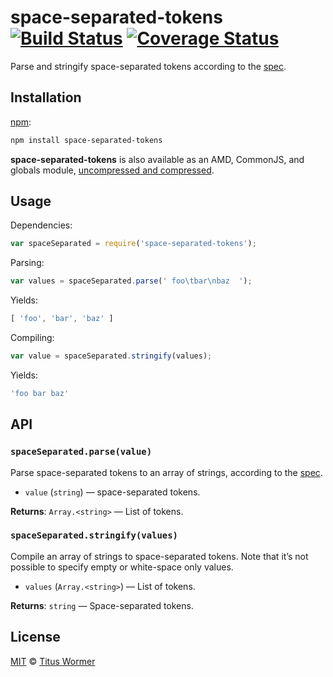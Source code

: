 # space-separated-tokens [![Build Status][build-badge]][build-page] [![Coverage Status][coverage-badge]][coverage-page]

Parse and stringify space-separated tokens according to the [spec][].

## Installation

[npm][]:

```bash
npm install space-separated-tokens
```

**space-separated-tokens** is also available as an AMD, CommonJS, and
globals module, [uncompressed and compressed][releases].

## Usage

Dependencies:

```javascript
var spaceSeparated = require('space-separated-tokens');
```

Parsing:

```javascript
var values = spaceSeparated.parse(' foo\tbar\nbaz  ');
```

Yields:

```js
[ 'foo', 'bar', 'baz' ]
```

Compiling:

```javascript
var value = spaceSeparated.stringify(values);
```

Yields:

```js
'foo bar baz'
```

## API

### `spaceSeparated.parse(value)`

Parse space-separated tokens to an array of strings, according to the [spec][].

*   `value` (`string`) — space-separated tokens.

**Returns**: `Array.<string>` — List of tokens.

### `spaceSeparated.stringify(values)`

Compile an array of strings to space-separated tokens.
Note that it’s not possible to specify empty or white-space only values.

*   `values` (`Array.<string>`) — List of tokens.

**Returns**: `string` — Space-separated tokens.

## License

[MIT][license] © [Titus Wormer][author]

<!-- Definition -->

[build-badge]: https://img.shields.io/travis/wooorm/space-separated-tokens.svg

[build-page]: https://travis-ci.org/wooorm/space-separated-tokens

[coverage-badge]: https://img.shields.io/codecov/c/github/wooorm/space-separated-tokens.svg

[coverage-page]: https://codecov.io/github/wooorm/space-separated-tokens?branch=master

[npm]: https://docs.npmjs.com/cli/install

[releases]: https://github.com/wooorm/space-separated-tokens/releases

[license]: LICENSE

[author]: http://wooorm.com

[spec]: https://html.spec.whatwg.org/#space-separated-tokens
